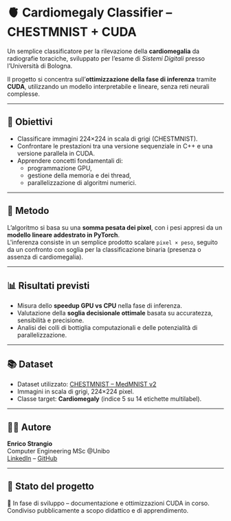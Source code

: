 # 🫀 Cardiomegaly Classifier – CHESTMNIST + CUDA

Un semplice classificatore per la rilevazione della **cardiomegalia** da radiografie toraciche, sviluppato per l’esame di *Sistemi Digitali* presso l’Università di Bologna.

Il progetto si concentra sull’**ottimizzazione della fase di inferenza** tramite **CUDA**, utilizzando un modello interpretabile e lineare, senza reti neurali complesse.

---

## 🎯 Obiettivi

- Classificare immagini 224×224 in scala di grigi (CHESTMNIST).
- Confrontare le prestazioni tra una versione sequenziale in C++ e una versione parallela in CUDA.
- Apprendere concetti fondamentali di:
  - programmazione GPU,
  - gestione della memoria e dei thread,
  - parallelizzazione di algoritmi numerici.

---

## 🧠 Metodo

L’algoritmo si basa su una **somma pesata dei pixel**, con i pesi appresi da un **modello lineare addestrato in PyTorch**.  
L'inferenza consiste in un semplice prodotto scalare `pixel × peso`, seguito da un confronto con soglia per la classificazione binaria (presenza o assenza di cardiomegalia).

---

## 📊 Risultati previsti

- Misura dello **speedup GPU vs CPU** nella fase di inferenza.
- Valutazione della **soglia decisionale ottimale** basata su accuratezza, sensibilità e precisione.
- Analisi dei colli di bottiglia computazionali e delle potenzialità di parallelizzazione.

---

## 📚 Dataset

- Dataset utilizzato: [CHESTMNIST – MedMNIST v2](https://medmnist.com/)
- Immagini in scala di grigi, 224×224 pixel.
- Classe target: **Cardiomegaly** (indice 5 su 14 etichette multilabel).

---

## 👨‍💻 Autore

**Enrico Strangio**  
Computer Engineering MSc @Unibo  
[LinkedIn](https://www.linkedin.com/in/enrico-strangio/) – [GitHub](https://github.com/enristra)

---

## 🧭 Stato del progetto

🚧 In fase di sviluppo – documentazione e ottimizzazioni CUDA in corso.  
Condiviso pubblicamente a scopo didattico e di apprendimento.
